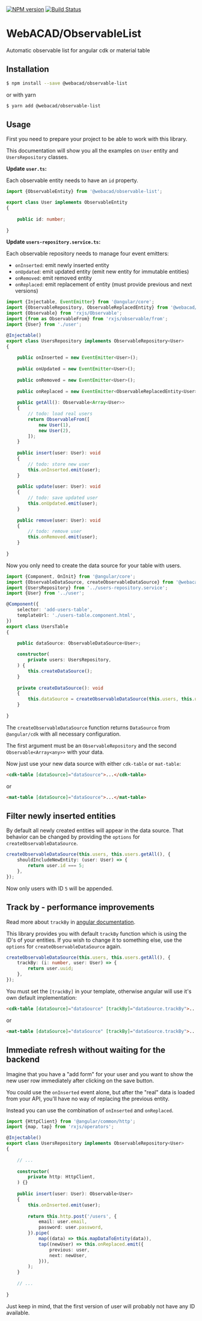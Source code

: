 [![NPM version](https://img.shields.io/npm/v/@webacad/observable-list.svg?style=flat-square)](https://www.npmjs.com/package/@webacad/observable-list)
[![Build Status](https://img.shields.io/travis/Web-ACAD/js-observable-list.svg?style=flat-square)](https://travis-ci.org/Web-ACAD/js-observable-list)

# WebACAD/ObservableList

Automatic observable list for angular cdk or material table

## Installation

```bash
$ npm install --save @webacad/observable-list
```

or with yarn

```bash
$ yarn add @webacad/observable-list
```

## Usage

First you need to prepare your project to be able to work with this library.

This documentation will show you all the examples on `User` entity and `UsersRepository` classes.

**Update `user.ts`:**

Each observable entity needs to have an `id` property.

```typescript
import {ObservableEntity} from '@webacad/observable-list';

export class User implements ObservableEntity
{
    
    public id: number;
    
}
```

**Update `users-repository.service.ts`:**

Each observable repository needs to manage four event emitters:

* `onInserted`: emit newly inserted entity
* `onUpdated`: emit updated entity (emit new entity for immutable entities)
* `onRemoved`: emit removed entity
* `onReplaced`: emit replacement of entity (must provide previous and next versions)

```typescript
import {Injectable, EventEmitter} from '@angular/core';
import {ObservableRepository, ObservableReplacedEntity} from '@webacad/observable-list';
import {Observable} from 'rxjs/Observable';
import {from as ObservableFrom} from 'rxjs/observable/from';
import {User} from './user';

@Injectable()
export class UsersRepository implements ObservableRepository<User>
{
    
    public onInserted = new EventEmitter<User>();
    
    public onUpdated = new EventEmitter<User>();
    
    public onRemoved = new EventEmitter<User>();
    
    public onReplaced = new EventEmitter<ObservableReplacedEntity<User>>();
    
    public getAll(): Observable<Array<User>>
    {
        // todo: load real users
        return ObservableFrom([
            new User(1),
            new User(2),
        ]);
    }
    
    public insert(user: User): void
    {
        // todo: store new user 
        this.onInserted.emit(user);
    }
    
    public update(user: User): void
    {
        // todo: save updated user
        this.onUpdated.emit(user);
    }
    
    public remove(user: User): void
    {
        // todo: remove user
        this.onRemoved.emit(user);
    }
    
}
```

Now you only need to create the data source for your table with users.

```typescript
import {Component, OnInit} from '@angular/core';
import {ObservableDataSource, createObservableDataSource} from '@webacad/observable-list';
import {UsersRepository} from '../users-repository.service';
import {User} from '../user';

@Component({
    selector: 'add-users-table',
    templateUrl: './users-table.component.html',
})
export class UsersTable
{

    public dataSource: ObservableDataSource<User>;
    
    constructor(
        private users: UsersRepository,
    ) {
        this.createDataSource();
    }
    
    private createDataSource(): void
    {
        this.dataSource = createObservableDataSource(this.users, this.users.getAll());
    }
    
}
```

The `createObservableDataSource` function returns `DataSource` from `@angular/cdk` with all necessary configuration.

The first argument must be an `ObservableRepository` and the second `Observable<Array<any>>` with your data.

Now just use your new data source with either `cdk-table` or `mat-table`:

```html
<cdk-table [dataSource]="dataSource">...</cdk-table>
```

or

```html
<mat-table [dataSource]="dataSource">...</mat-table>
```

## Filter newly inserted entities

By default all newly created entities will appear in the data source. That behavior can be changed by providing the 
`options` for `createObservableDataSource`.

```typescript
createObservableDataSource(this.users, this.users.getAll(), {
    shouldIncludeNewEntity: (user: User) => {
        return user.id === 5;
    },
});
```

Now only users with ID `5` will be appended.

## Track by - performance improvements

Read more about `trackBy` in [angular documentation](https://angular.io/api/common/NgForOf#change-propagation).

This library provides you with default `trackBy` function which is using the ID's of your entities. If you wish to 
change it to something else, use the `options` for `createObservableDataSource` again.

```typescript
createObservableDataSource(this.users, this.users.getAll(), {
    trackBy: (i: number, user: User) => {
        return user.uuid;
    },
});
```

You must set the `[trackBy]` in your template, otherwise angular will use it's own default implementation:

```html
<cdk-table [dataSource]="dataSource" [trackBy]="dataSource.trackBy">...</cdk-table>
```

or

```html
<mat-table [dataSource]="dataSource" [trackBy]="dataSource.trackBy">...</mat-table>
```

## Immediate refresh without waiting for the backend

Imagine that you have a "add form" for your user and you want to show the new user row immediately after clicking on the 
save button. 

You could use the `onInserted` event alone, but after the "real" data is loaded from your API, you'll have no way of 
replacing the previous entity.

Instead you can use the combination of `onInserted` and `onReplaced`. 

```typescript
import {HttpClient} from '@angular/common/http';
import {map, tap} from 'rxjs/operators';

@Injectable()
export class UsersRepository implements ObservableRepository<User>
{
    
    // ...
    
    constructor(
        private http: HttpClient,
    ) {}
    
    public insert(user: User): Observable<User>
    {
        this.onInserted.emit(user);
        
        return this.http.post('/users', {
            email: user.email,
            password: user.password,
        }).pipe(
            map((data) => this.mapDataToEntity(data)),
            tap((newUser) => this.onReplaced.emit({
                previous: user,
                next: newUser,
            })),
        );
    }
    
    // ...
    
}
``` 

Just keep in mind, that the first version of user will probably not have any ID available.
